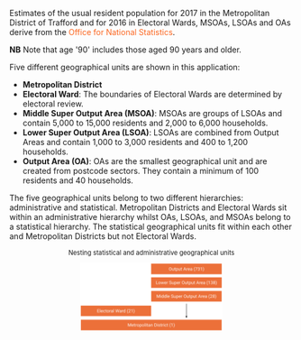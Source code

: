 <style>
@import url('https://fonts.googleapis.com/css?family=Open+Sans|Roboto');

@font-face {
    font-family: 'Roboto', sans-serif;
}

div {
    font-family: 'Roboto', sans-serif;
}

h1, h2, h3, h4, h5, h6, .header
{
    font-family: 'Roboto', sans-serif;
    color:#757575;
}

a
{
    color: #fc6721;
    text-decoration: none;
}

a:hover
{
    text-decoration: underline;
}

img
{
    width: 50%;
    display: block;
    margin: auto;
}

@media (max-width:800px)
{
    img
    {
        width: 75%;
    }
}
@media (max-width:620px)
{
    img
    {
        width: 100%;
    }
}
</style>

Estimates of the usual resident population for 2017 in the Metropolitan District of Trafford and for 2016 in Electoral Wards, MSOAs, LSOAs and OAs derive from the [Office for National Statistics](https://www.ons.gov.uk/peoplepopulationandcommunity/populationandmigration/populationestimates).

**NB** Note that age '90' includes those aged 90 years and older.

Five different geographical units are shown in this application:

- **Metropolitan District**
- **Electoral Ward**: The boundaries of Electoral Wards are determined by electoral review.
- **Middle Super Output Area (MSOA)**: MSOAs are groups of LSOAs and contain 5,000 to 15,000 residents and 2,000 to 6,000 households.
- **Lower Super Output Area (LSOA)**: LSOAs are combined from Output Areas and contain 1,000 to 3,000 residents and 400 to 1,200 households.
- **Output Area (OA)**: OAs are the smallest geographical unit and are created from postcode sectors. They contain a minimum of 100 residents and 40 households.

The five geographical units belong to two different hierarchies: administrative and statistical. Metropolitan Districts and Electoral Wards sit within an administrative hierarchy whilst OAs, LSOAs, and MSOAs belong to a statistical hierarchy. The statistical geographical units fit within each other and Metropolitan Districts but not Electoral Wards.

<p style="text-align:center; font-size:0.8em;">Nesting statistical and administrative geographical units</p>
<img src="img/hierarchies.png" alt="Image showing how different geographical units nest."/>
